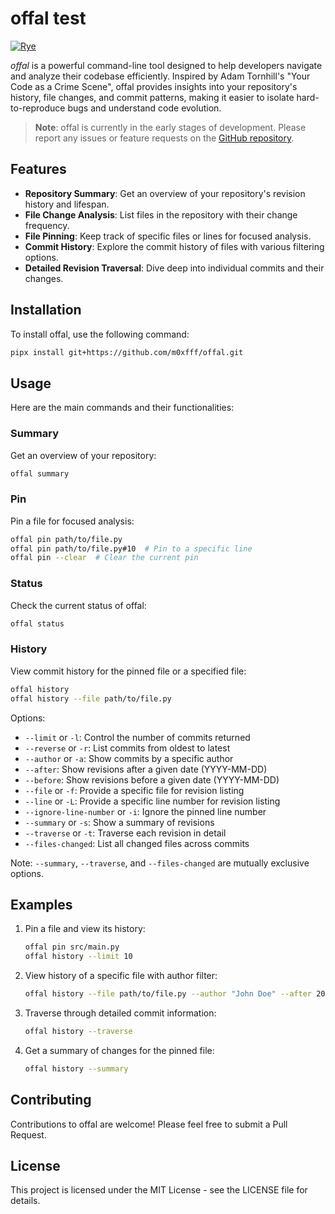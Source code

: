 # offal test

[![Rye](https://img.shields.io/endpoint?url=https://raw.githubusercontent.com/astral-sh/rye/main/artwork/badge.json)](https://rye.astral.sh)

*offal* is a powerful command-line tool designed to help developers navigate and analyze their codebase efficiently. Inspired by Adam Tornhill's "Your Code as a Crime Scene", offal provides insights into your repository's history, file changes, and commit patterns, making it easier to isolate hard-to-reproduce bugs and understand code evolution.

> **Note**: offal is currently in the early stages of development. Please report any issues or feature requests on the [GitHub repository](https://github.com/m0xfff/offal).

## Features

- **Repository Summary**: Get an overview of your repository's revision history and lifespan.
- **File Change Analysis**: List files in the repository with their change frequency.
- **File Pinning**: Keep track of specific files or lines for focused analysis.
- **Commit History**: Explore the commit history of files with various filtering options.
- **Detailed Revision Traversal**: Dive deep into individual commits and their changes.

## Installation

To install offal, use the following command:

```bash
pipx install git+https://github.com/m0xfff/offal.git
```

## Usage

Here are the main commands and their functionalities:

### Summary

Get an overview of your repository:

```bash
offal summary
```

### Pin

Pin a file for focused analysis:

```bash
offal pin path/to/file.py
offal pin path/to/file.py#10  # Pin to a specific line
offal pin --clear  # Clear the current pin
```

### Status

Check the current status of offal:

```bash
offal status
```

### History

View commit history for the pinned file or a specified file:

```bash
offal history
offal history --file path/to/file.py
```

Options:
- `--limit` or `-l`: Control the number of commits returned
- `--reverse` or `-r`: List commits from oldest to latest
- `--author` or `-a`: Show commits by a specific author
- `--after`: Show revisions after a given date (YYYY-MM-DD)
- `--before`: Show revisions before a given date (YYYY-MM-DD)
- `--file` or `-f`: Provide a specific file for revision listing
- `--line` or `-L`: Provide a specific line number for revision listing
- `--ignore-line-number` or `-i`: Ignore the pinned line number
- `--summary` or `-s`: Show a summary of revisions
- `--traverse` or `-t`: Traverse each revision in detail
- `--files-changed`: List all changed files across commits

Note: `--summary`, `--traverse`, and `--files-changed` are mutually exclusive options.

## Examples

1. Pin a file and view its history:
   ```bash
   offal pin src/main.py
   offal history --limit 10
   ```

2. View history of a specific file with author filter:
   ```bash
   offal history --file path/to/file.py --author "John Doe" --after 2023-01-01
   ```

3. Traverse through detailed commit information:
   ```bash
   offal history --traverse
   ```

4. Get a summary of changes for the pinned file:
   ```bash
   offal history --summary
   ```

## Contributing

Contributions to offal are welcome! Please feel free to submit a Pull Request.

## License

This project is licensed under the MIT License - see the LICENSE file for details.
